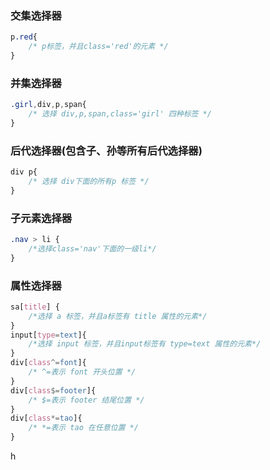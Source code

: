 ### 交集选择器

```css
p.red{
    /* p标签，并且class='red'的元素 */
}
```

### 并集选择器
```css
.girl,div,p,span{
    /* 选择 div,p,span,class='girl' 四种标签 */
}
```
### 后代选择器(包含子、孙等所有后代选择器)

```css
div p{
    /* 选择 div下面的所有p 标签 */
}
```

### 子元素选择器
```css
.nav > li {
    /*选择class='nav'下面的一级li*/
}
```
### 属性选择器

```css
sa[title] { 
    /*选择 a 标签，并且a标签有 title 属性的元素*/
}
input[type=text]{
    /*选择 input 标签，并且input标签有 type=text 属性的元素*/
}
div[class^=font]{
    /* ^=表示 font 开头位置 */
}
div[class$=footer]{
    /* $=表示 footer 结尾位置 */
}
div[class*=tao]{
    /* *=表示 tao 在任意位置 */
}
```

h